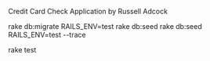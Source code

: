 Credit Card Check Application by Russell Adcock

rake db:migrate RAILS_ENV=test
rake db:seed
rake db:seed RAILS_ENV=test --trace

rake test